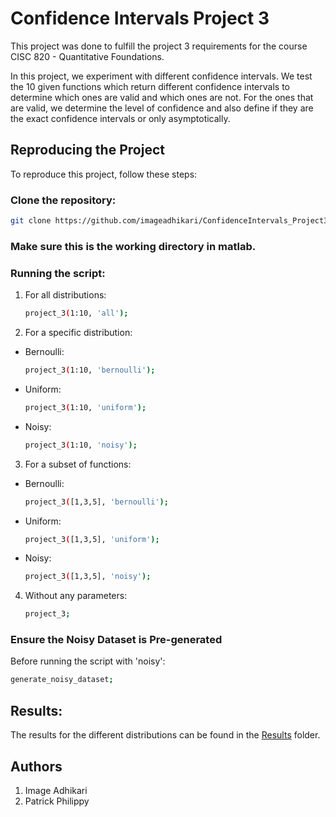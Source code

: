 # Confidence Intervals Project 3
This project was done to fulfill the project 3 requirements for the course CISC 820 - Quantitative Foundations.

In this project, we experiment with different confidence intervals. We test the 10 given functions which return different confidence intervals to determine which ones are valid and which ones are not. For the ones that are valid, we determine the level of confidence and also define if they are the exact confidence intervals or only asymptotically.

## Reproducing the Project

To reproduce this project, follow these steps:

### Clone the repository:
   ```bash
   git clone https://github.com/imageadhikari/ConfidenceIntervals_Project3.git
   ```

### Make sure this is the working directory in matlab.
 
### Running the script:
1. For all distributions:
    ```bash
    project_3(1:10, 'all'); 
    ```
2. For a specific distribution:
- Bernoulli:
    ```bash
    project_3(1:10, 'bernoulli'); 
    ```

- Uniform:
    ```bash
    project_3(1:10, 'uniform'); 
    ```

- Noisy:
    ```bash
    project_3(1:10, 'noisy'); 
    ```

3. For a subset of functions:
- Bernoulli:
    ```bash
    project_3([1,3,5], 'bernoulli'); 
    ```

- Uniform:
    ```bash
    project_3([1,3,5], 'uniform'); 
    ```

- Noisy:
    ```bash
    project_3([1,3,5], 'noisy'); 
    ```

4. Without any parameters:
    ```bash
    project_3; 
    ```


### Ensure the Noisy Dataset is Pre-generated
Before running the script with 'noisy':
```bash
generate_noisy_dataset; 
```

## Results:
The results for the different distributions can be found in the [Results](./Results/) folder. 

## Authors
1. Image Adhikari
2. Patrick Philippy


